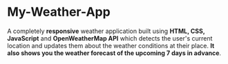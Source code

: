 # My-Weather-App

A completely **responsive** weather application built using **HTML, CSS, JavaScript** and **OpenWeatherMap API**  which detects the user's current location and updates them about the weather conditions at their place. **It also shows you the weather forecast of the upcoming 7 days in advance**.


